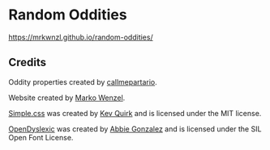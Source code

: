# Random Oddities

https://mrkwnzl.github.io/random-oddities/

## Credits 

Oddity properties created by <a href="https://github.com/callmepartario">callmepartario</a>.

Website created by <a href="https://github.com/mrkwnzl">Marko Wenzel</a>.

<a href="https://simplecss.org">Simple.css</a> was created by <a href="https://kevq.uk">Kev Quirk</a> and is licensed under the MIT license.

<a href="https://opendyslexic.org">OpenDyslexic</a> was created by <a href="https://github.com/antijingoist">Abbie Gonzalez</a> and is licensed under the SIL Open Font License.
